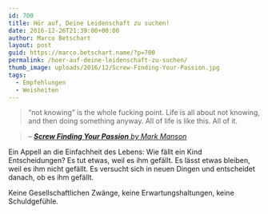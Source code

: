 ```yaml
---
id: 700
title: Hör auf, Deine Leidenschaft zu suchen!
date: 2016-12-26T21:39:00+00:00
author: Marco Betschart
layout: post
guid: https://marco.betschart.name/?p=700
permalink: /hoer-auf-deine-leidenschaft-zu-suchen/
thumb_image: uploads/2016/12/Screw-Finding-Your-Passion.jpg
tags:
  - Empfehlungen
  - Weisheiten
---
```

> “not knowing” is the whole fucking point. Life is all about not knowing, and then doing something anyway. All of life is like this. All of it.
  
>  <cite>&#8211; <a href="https://markmanson.net/passion" target="_blank"><strong>Screw Finding Your Passion</strong> by Mark Manson</a></cite>

Ein Appell an die Einfachheit des Lebens: Wie fällt ein Kind Entscheidungen? Es tut etwas, weil es ihm gefällt. Es lässt etwas bleiben, weil es ihm nicht gefällt. Es versucht sich in neuen Dingen und entscheidet danach, ob es ihm gefällt.

<p dir="auto">
  Keine Gesellschaftlichen Zwänge, keine Erwartungshaltungen, keine Schuldgefühle.
</p>